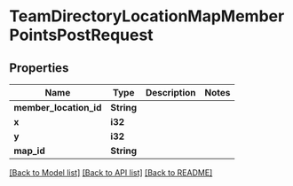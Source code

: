 # TeamDirectoryLocationMapMemberPointsPostRequest

## Properties

Name | Type | Description | Notes
------------ | ------------- | ------------- | -------------
**member_location_id** | **String** |  | 
**x** | **i32** |  | 
**y** | **i32** |  | 
**map_id** | **String** |  | 

[[Back to Model list]](../README.md#documentation-for-models) [[Back to API list]](../README.md#documentation-for-api-endpoints) [[Back to README]](../README.md)


